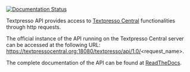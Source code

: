 [![Documentation Status](https://readthedocs.org/projects/textpressoapi/badge/?version=latest)](http://textpressoapi.readthedocs.io/en/latest/?badge=latest)

Textpresso API provides access to [Textpresso Central](https://www.textpressocentral.org) functionalities through http 
requests.

The official instance of the API running on the Textpresso Central server can be accessed at the following URL:
https://textpressocentral.org:18080/textpresso/api/1.0/<request_name>.

The complete documentation of the API can be found at 
[ReadTheDocs](http://textpressoapi.readthedocs.io/en/latest/).